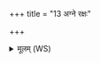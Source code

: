+++
title = "13 अग्ने रक्षः"

+++
<details><summary>मूलम् (WS)</summary>

अग्ने रक्षः प्रतिदह यत् कुम्भ्याभिराभृतम् ।  
अनाधृष्यस्य यास्यत्यभूज्जीवातवेयम् । ॥ ॥ १३ ॥
</details>